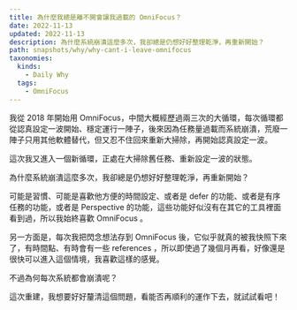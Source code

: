 ```yaml
---
title: 為什麼我總是離不開會讓我過載的 OmniFocus？
date: 2022-11-13
updated: 2022-11-13
description: 為什麼系統崩潰這麼多次，我卻總是仍想好好整理乾淨，再重新開始？
path: snapshots/why/why-cant-i-leave-omnifocus
taxonomies:
  kinds: 
    - Daily Why
  tags: 
    - OmniFocus
---
```


我從 2018 年開始用 OmniFocus，中間大概經歷過兩三次的大循環，每次循環都從認真設定一波開始、穩定運行一陣子，後來因為任務量過載而系統崩潰，荒廢一陣子只用其他軟體替代，但又忍不住回來重新大掃除，再開始認真設定一波。

這次我又進入一個新循環，正處在大掃除舊任務、重新設定一波的狀態。

為什麼系統崩潰這麼多次，我卻總是仍想好好整理乾淨，再重新開始？

可能是習慣、可能是喜歡他方便的時間設定、或者是 defer 的功能、或者是有序任務的功能，或者是 Perspective 的功能，這些功能好似沒有在其它的工具裡面看到過，所以我始終喜歡 OmniFocus 。

另一方面是，每次我把閃念想法存到 OmniFocus 後，它似乎就真的被我快照下來了，有時間點、有時會有一些 references ，所以即使過了幾個月再看，好像還是很快可以進入這個情境，我喜歡這樣的感覺。

不過為何每次系統都會崩潰呢？

這次重建，我想要好好釐清這個問題，看能否再順利的運作下去，就試試看吧！